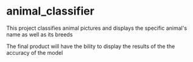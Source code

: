 # animal_classifier

This project classifies animal pictures and displays the specific animal's name as well as its breeds

The final product will have the bility to display the results of the the accuracy of the model
